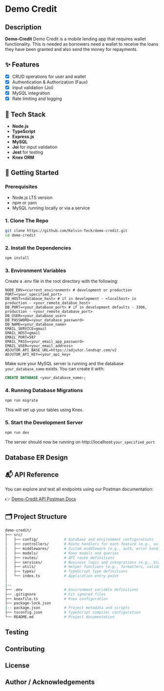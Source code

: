 # Demo Credit 



## Description

**Demo-Credit**  Demo Credit is a mobile lending app that requires wallet functionality. This is needed as borrowers need a wallet to receive the loans they have been granted and also send the money for repayments.


## ✨ Features 

- [x] CRUD operations for user and wallet
- [x] Authentication & Authorization (Faux)
- [x] Input validation (Joi)
- [x] MySQL integration
- [x] Rate limiting and logging

## 🔧 Tech Stack

- **Node.js**
- **TypeScript**
- **Express.js**
- **MySQL** 
- **Joi** for input validation
- **Jest** for testing
- **Knex ORM** 

## 🚀 Getting Started

### Prerequisites

- Node.js LTS version
- npm or yarn
- MySQL running locally or via a service

### 1. Clone The Repo

```bash
git clone https://github.com/Kelvin-Teck/demo-credit.git
cd demo-credit
```
### 2. Install the Dependencies

```bash
npm install
```

### 3. Environment Variables

Create a .env file in the root directory with the following:

```env
NODE_ENV=<current_environment> # development or production
PORT=<your_specified_port> 
DB_HOST=<database_host> # if in development - <localhost> in production - <your_remote_databse_host>
DB_PORT=<your_database_port> # if in development defaults - 3306, production - <your_remote_database_port> 
DB_USER=<your_database_user>
DB_PASSWORD=<your_database_password>
DB_NAME=<your_database_name>
EMAIL_SERVICE=gmail
EMAIL_HOST=gmail
EMAIL_PORT=587
EMAIL_PASS=<your_email_app_password>
EMAIL_USER=<your_email_address>
ADJUTOR_API_BASE_URL=https://adjutor.lendsqr.com/v2
ADJUTOR_API_KEY=<your_api_key>
```
Make sure your MySQL server is running and the database `your_database_name` exists. You can create it with:

```sql
CREATE DATABASE <your_database_name>;
```

### 4. Running Database Migrations

```bash
npm run migrate
```
This will set up your tables using Knex.

### 5. Start the Development Server
```bash
npm run dev
```
The server should now be running on http://localhost:`your_specified_port`

## Database ER Design 

## 📬 API Reference

You can explore and test all endpoints using our Postman documentation:

👉 [Demo-Credit API Postman Docs](https://documenter.getpostman.com/view/30059286/2sB2ixjE3E)

## 🗂️ Project Structure

```bash
demo-credit/
├── src/
│   ├── config/            # Database and environment configurations
│   ├── controllers/       # Route handlers for each feature (e.g., auth, wallet)
│   ├── middlewares/       # Custom middleware (e.g., auth, error handler)
│   ├── models/            # Knex models and queries
│   ├── routes/            # API route definitions
│   ├── services/          # Business logic and integrations (e.g., blacklist check)
│   ├── utils/             # Helper functions (e.g., formatters, validators)
│   ├── types/             # TypeScript type definitions
│   └── index.ts           # Application entry point
│
|--
├── .env                   # Environment variable definitions
├── .gitignore             # Git ignored files
├── knexfile.ts            # Knex configuration
├── package-lock.json          
|-- package.json           # Project metadata and scripts
├── tsconfig.json          # TypeScript compiler configuration
└── README.md              # Project documentation


```
## Testing 

## Contributing

## License

## Author / Acknowledgements